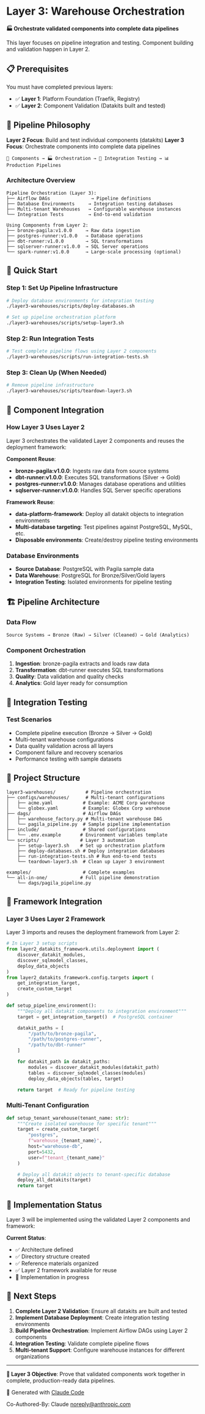 # Layer 3: Warehouse Orchestration

**🏭 Orchestrate validated components into complete data pipelines**

This layer focuses on pipeline integration and testing. Component building and validation happen in Layer 2.

## 📋 Prerequisites

You must have completed previous layers:
- ✅ **Layer 1**: Platform Foundation (Traefik, Registry)
- ✅ **Layer 2**: Component Validation (Datakits built and tested)

## 🎯 Pipeline Philosophy

**Layer 2 Focus**: Build and test individual components (datakits)
**Layer 3 Focus**: Orchestrate components into complete data pipelines

```
🔨 Components → 🏭 Orchestration → 🧪 Integration Testing → 📊 Production Pipelines
```

### Architecture Overview
```
Pipeline Orchestration (Layer 3):
├── Airflow DAGs               → Pipeline definitions
├── Database Environments     → Integration testing databases
├── Multi-tenant Warehouses   → Configurable warehouse instances
└── Integration Tests         → End-to-end validation

Using Components from Layer 2:
├── bronze-pagila:v1.0.0     → Raw data ingestion
├── postgres-runner:v1.0.0   → Database operations
├── dbt-runner:v1.0.0        → SQL transformations
├── sqlserver-runner:v1.0.0  → SQL Server operations
└── spark-runner:v1.0.0      → Large-scale processing (optional)
```

## 🚀 Quick Start

### Step 1: Set Up Pipeline Infrastructure
```bash
# Deploy database environments for integration testing
./layer3-warehouses/scripts/deploy-databases.sh

# Set up pipeline orchestration platform
./layer3-warehouses/scripts/setup-layer3.sh
```

### Step 2: Run Integration Tests
```bash
# Test complete pipeline flows using Layer 2 components
./layer3-warehouses/scripts/run-integration-tests.sh
```

### Step 3: Clean Up (When Needed)
```bash
# Remove pipeline infrastructure
./layer3-warehouses/scripts/teardown-layer3.sh
```

## 🔧 Component Integration

### How Layer 3 Uses Layer 2
Layer 3 orchestrates the validated Layer 2 components and reuses the deployment framework:

**Component Reuse**:
- **bronze-pagila:v1.0.0**: Ingests raw data from source systems
- **dbt-runner:v1.0.0**: Executes SQL transformations (Silver → Gold)
- **postgres-runner:v1.0.0**: Manages database operations and utilities
- **sqlserver-runner:v1.0.0**: Handles SQL Server specific operations

**Framework Reuse**:
- **data-platform-framework**: Deploy all datakit objects to integration environments
- **Multi-database targeting**: Test pipelines against PostgreSQL, MySQL, etc.
- **Disposable environments**: Create/destroy pipeline testing environments

### Database Environments
- **Source Database**: PostgreSQL with Pagila sample data
- **Data Warehouse**: PostgreSQL for Bronze/Silver/Gold layers
- **Integration Testing**: Isolated environments for pipeline testing

## 🏗️ Pipeline Architecture

### Data Flow
```
Source Systems → Bronze (Raw) → Silver (Cleaned) → Gold (Analytics)
```

### Component Orchestration
1. **Ingestion**: bronze-pagila extracts and loads raw data
2. **Transformation**: dbt-runner executes SQL transformations
3. **Quality**: Data validation and quality checks
4. **Analytics**: Gold layer ready for consumption

## 🧪 Integration Testing

### Test Scenarios
- Complete pipeline execution (Bronze → Silver → Gold)
- Multi-tenant warehouse configurations
- Data quality validation across all layers
- Component failure and recovery scenarios
- Performance testing with sample datasets

## 📁 Project Structure

```
layer3-warehouses/           # Pipeline orchestration
├── configs/warehouses/      # Multi-tenant configurations
│   ├── acme.yaml           # Example: ACME Corp warehouse
│   └── globex.yaml         # Example: Globex Corp warehouse
├── dags/                   # Airflow DAGs
│   ├── warehouse_factory.py # Multi-tenant warehouse DAG
│   └── pagila_pipeline.py  # Sample pipeline implementation
├── include/                # Shared configurations
│   └── .env.example       # Environment variables template
└── scripts/               # Layer 3 automation
    ├── setup-layer3.sh    # Set up orchestration platform
    ├── deploy-databases.sh # Deploy integration databases
    ├── run-integration-tests.sh # Run end-to-end tests
    └── teardown-layer3.sh  # Clean up Layer 3 environment

examples/                   # Complete examples
└── all-in-one/            # Full pipeline demonstration
    └── dags/pagila_pipeline.py
```

## 🔄 Framework Integration

### Layer 3 Uses Layer 2 Framework

Layer 3 imports and reuses the deployment framework from Layer 2:

```python
# In Layer 3 setup scripts
from layer2_datakits_framework.utils.deployment import (
    discover_datakit_modules,
    discover_sqlmodel_classes,
    deploy_data_objects
)
from layer2_datakits_framework.config.targets import (
    get_integration_target,
    create_custom_target
)

def setup_pipeline_environment():
    """Deploy all datakit components to integration environment"""
    target = get_integration_target()  # PostgreSQL container

    datakit_paths = [
        "/path/to/bronze-pagila",
        "/path/to/postgres-runner",
        "/path/to/dbt-runner"
    ]

    for datakit_path in datakit_paths:
        modules = discover_datakit_modules(datakit_path)
        tables = discover_sqlmodel_classes(modules)
        deploy_data_objects(tables, target)

    return target  # Ready for pipeline testing
```

### Multi-Tenant Configuration

```python
def setup_tenant_warehouse(tenant_name: str):
    """Create isolated warehouse for specific tenant"""
    target = create_custom_target(
        "postgres",
        f"warehouse_{tenant_name}",
        host="warehouse-db",
        port=5432,
        user=f"tenant_{tenant_name}"
    )

    # Deploy all datakit objects to tenant-specific database
    deploy_all_datakits(target)
    return target
```

## 🚀 Implementation Status

Layer 3 will be implemented using the validated Layer 2 components and framework:

**Current Status**:
- ✅ Architecture defined
- ✅ Directory structure created
- ✅ Reference materials organized
- ✅ Layer 2 framework available for reuse
- 🚧 Implementation in progress

## 🚀 Next Steps

1. **Complete Layer 2 Validation**: Ensure all datakits are built and tested
2. **Implement Database Deployment**: Create integration testing environments
3. **Build Pipeline Orchestration**: Implement Airflow DAGs using Layer 2 components
4. **Integration Testing**: Validate complete pipeline flows
5. **Multi-tenant Support**: Configure warehouse instances for different organizations

---

**🎯 Layer 3 Objective**: Prove that validated components work together in complete, production-ready data pipelines.

🤖 Generated with [Claude Code](https://claude.ai/code)

Co-Authored-By: Claude <noreply@anthropic.com>
